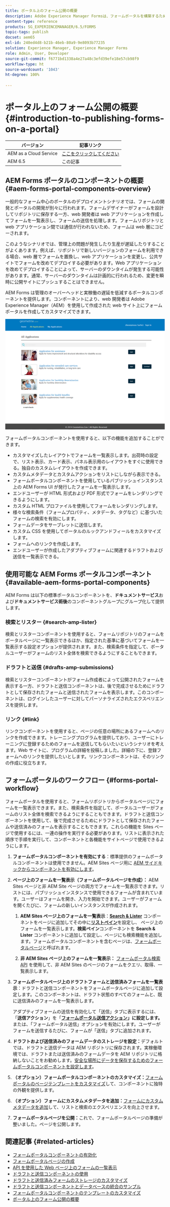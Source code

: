 ```yaml
---
title: ポータル上のフォーム公開の概要
description: Adobe Experience Manager Formsは、フォームポータルを構築するために使用できるコンポーネントを提供します。この記事では、使用可能なフォームポータルのコンポーネントを紹介します。
content-type: reference
products: SG_EXPERIENCEMANAGER/6.5/FORMS
topic-tags: publish
docset: aem65
exl-id: 240ed4d8-b21b-46eb-80a9-9e8093b77235
solution: Experience Manager, Experience Manager Forms
role: Admin, User, Developer
source-git-commit: f6771bd1338a4e27a48c3efd39efe18e57cb98f9
workflow-type: ht
source-wordcount: '1043'
ht-degree: 100%

---
```


# ポータル上のフォーム公開の概要{#introduction-to-publishing-forms-on-a-portal}

| バージョン | 記事リンク |
| -------- | ---------------------------- |
| AEM as a Cloud Service | [ここをクリックしてください](https://experienceleague.adobe.com/docs/experience-manager-cloud-service/content/forms/adaptive-forms-authoring/authoring-adaptive-forms-foundation-components/configure-forms-portal.html?lang=ja) |
| AEM 6.5 | この記事 |


## AEM Forms ポータルのコンポーネントの概要 {#aem-forms-portal-components-overview}

一般的なフォーム中心のポータルのデプロイメントシナリオでは、フォームの開発とポータルの開発が別々に行われます。フォームデザイナーがフォームを設計してリポジトリに保存する一方、web 開発者は web アプリケーションを作成してフォームを一覧表示し、フォームの送信を処理します。フォームリポジトリと web アプリケーション間では通信が行われないため、フォームは web 層にコピーされます。

このようなシナリオでは、管理上の問題が発生したり生産が遅延したりすることがよくあります。例えば、リポジトリで新しいバージョンのフォームを利用できる場合、web 層でフォームを置換し、web アプリケーションを変更し、公共サイトでフォームを改めてデプロイする必要があります。Web アプリケーションを改めてデプロイすることによって、サーバーのダウンタイムが発生する可能性があります。通常、サーバーのダウンタイムは計画的に行われるため、変更を瞬時に公開サイトにプッシュすることはできません。

AEM Forms は管理のオーバーヘッドと実稼働の遅延を低減するポータルコンポーネントを提供します。コンポーネントにより、web 開発者は Adobe Experience Manager（AEM）を使用して作成された web サイト上にフォームポータルを作成してカスタマイズできます。

![AEM Forms ポータル](assets/aem-forms-portal.png)

フォームポータルコンポーネントを使用すると、以下の機能を追加することができます。

* カスタマイズしたレイアウトでフォームを一覧表示します。出荷時の設定で、リスト表示、カード表示、パネル表示用のレイアウトをすぐに使用できる。独自のカスタムレイアウトを作成できます。
* カスタムメタデータとカスタムアクションをリストにしながら表示できる。
* フォームポータルコンポーネントを使用しているパブリッシュインスタンス上の AEM Forms UI が発行したフォームを一覧表示します。
* エンドユーザーが HTML 形式および PDF 形式でフォームをレンダリングできるようにします。
* カスタム HTML プロファイルを使用してフォームをレンダリングします。
* 様々な検索条件（フォームプロパティ、メタデータ、タグなど）に基づいたフォームの検索を有効にします。 
* フォームデータをサーブレットに送信します。
* カスタム CSS を使用してポータルのルックアンドフィールをカスタマイズします。 
* フォームへのリンクを作成します。
* エンドユーザーが作成したアダプティブフォームに関連するドラフトおよび送信を一覧表示できる。

## 使用可能な AEM Forms ポータルコンポーネント {#available-aem-forms-portal-components}

AEM Forms は以下の標準ポータルコンポーネントを、**ドキュメントサービス**&#x200B;および&#x200B;**ドキュメントサービス術後**&#x200B;のコンポーネントグループにグループ化して提供します。

### 検索とリスター {#search-amp-lister}

検索とリスターコンポーネントを使用すると、フォームリポジトリのフォームをポータルページに一覧表示できるほか、指定された基準に基づいてフォームを一覧表示する設定オプションが提供されます。また、検索条件を指定して、ポータルユーザーがフォームのリスト全体を検索できるようにすることもできます。

### ドラフトと送信 {#drafts-amp-submissions}

検索とリスターコンポーネントがフォーム作成者によって公開されたフォームを表示する一方、ドラフトと送信コンポーネントは、後で完成させるためにドラフトとして保存されたフォームと送信されたフォームを表示します。このコンポーネントは、ログインしたユーザーに対してパーソナライズされたエクスペリエンスを提供します。

### リンク {#link}

リンクコンポーネントを使用すると、ページの任意の場所にあるフォームへのリンクを作成できます。トレーニングプログラムを提供しており、ユーザーにトレーニングに登録するためのフォームを送信してもらいたいというシナリオを考えます。Web サイトに、プログラムの詳細を投稿しました。詳細の下に、登録フォームへのリンクを提供したいとします。リンクコンポーネントは、そのリンクの作成に役立ちます。

## フォームポータルのワークフロー {#forms-portal-workflow}

フォームポータルを使用すると、フォームリポジトリからポータルページにフォームを一覧表示できます。また、検索条件を指定して、ポータルユーザーがフォームのリスト全体を検索できるようにすることもできます。ドラフトと送信コンポーネントを使用して、後で完成させるためにドラフトとして保存されたフォームや送信済みのフォームを表示することもできます。これらの機能を Sites ページで使用するには、一連の操作を実行する必要があります。リストに表示された順序で手順を実行して、コンポーネントと各機能をサイトページで使用できるようにします。

1. **フォームポータルコンポーネントを有効にする**：標準提供のフォームポータルコンポーネントは使用できません。AEM Sites ページ用に [AEM サイドキックからコンポーネントを有効にします](/help/forms/using/enabling-forms-portal-components.md)。
1. **ページ上のフォームを一覧表示（フォームポータルページを作成）：** AEM Sites ページと非 AEM Site ページの両方でフォームを一覧表示できます。リストには、パブリッシュインスタンスで使用できるフォームが含まれています。ユーザーはフォームを開き、入力を開始できます。ユーザーがフォームを開くたびに、フォームの新しいインスタンスが作成されます。

   1. **AEM Sites ページ上のフォームを一覧表示**：**[Search &amp; Lister](../../forms/using/creating-form-portal-page.md)** コンポーネントをページに追加してその中に&#x200B;**[リストペイン](../../forms/using/creating-form-portal-page.md#p-list-pane-p)**&#x200B;を設定し、 ページ上のフォームを一覧表示します。**検索ペイン**&#x200B;コンポーネントを **Search &amp; Lister** コンポーネントに追加して設定し、ページにも検索機能を追加します。フォームポータルコンポーネントを含むページは、[フォームポータルページ](../../forms/using/creating-form-portal-page.md)と呼ばれます。

   1. **非 AEM Sites ページ上のフォームを一覧表示：** [フォームポータル検索 API](/help/forms/using/listing-forms-webpage-using-apis.md) を使用して、非 AEM Sites のページのフォームをクエリ、取得、一覧表示します。

1. **フォームポータルページ上のドラフトフォームと送信済みフォームを一覧表示**：ドラフトと送信コンポーネントをフォームポータルページに追加して設定します。このコンポーネントは、ドラフト状態のすべてのフォームと、既に送信済みのフォームを一覧表示します。

   アダプティブフォームの送信を有効化して「送信」タブに表示するには、「**送信アクション**」を「**[フォームポータル送信アクション](configuring-submit-actions.md)」に設定します。**&#x200B;または、「フォームポータル送信」オプションを有効にします。ユーザーがフォームを送信するたびに、フォームが「送信」タブに追加されます。

1. **ドラフトおよび送信済みのフォームデータのストレージを設定：**&#x200B;デフォルトでは、ドラフトと送信データは AEM リポジトリに保存されます。実稼働環境では、ドラフトまたは送信済みのフォームデータを AEM リポジトリに格納しないことをお勧めします。[安全な場所にデータを保存するためのフォームポータルコンポーネントを設定します](../../forms/using/draft-submission-component.md#customizing-the-storage)。
1. **（オプション）フォームポータルコンポーネントのカスタマイズ：**[フォームポータルのページテンプレートをカスタマイズ](../../forms/using/customizing-templates-forms-portal-components.md)して、コンポーネントに独特の外観を提供します。
1. **（オプション）フォームにカスタムメタデータを追加：**[フォームにカスタムメタデータを追加](../../forms/using/customizing-templates-forms-portal-components.md)して、リストと検索のエクスペリエンスを向上させます。
1. **フォームポータルページを公開：**&#x200B;これで、フォームポータルページの準備が整いました。ページを公開します。

## 関連記事 {#related-articles}

* [フォームポータルコンポーネントの有効化](/help/forms/using/enabling-forms-portal-components.md)
* [フォームポータルページの作成](../../forms/using/creating-form-portal-page.md)
* [API を使用した Web ページ上のフォームの一覧表示](/help/forms/using/listing-forms-webpage-using-apis.md)
* [ドラフトと送信コンポーネントの使用](../../forms/using/draft-submission-component.md)
* [ドラフトと送信済みフォームのストレージのカスタマイズ](../../forms/using/draft-submission-component.md#customizing-the-storage)
* [ドラフトと送信コンポーネントとデータベースの統合のサンプル](integrate-draft-submission-database.md)
* [フォームポータルコンポーネントのテンプレートのカスタマイズ](../../forms/using/customizing-templates-forms-portal-components.md)
* [ポータル上のフォーム公開の概要](../../forms/using/introduction-publishing-forms.md)
